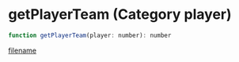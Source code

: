 # getPlayerTeam (Category player)

```js
function getPlayerTeam(player: number): number
```

[filename](getPlayerTeam_m.md ':include')